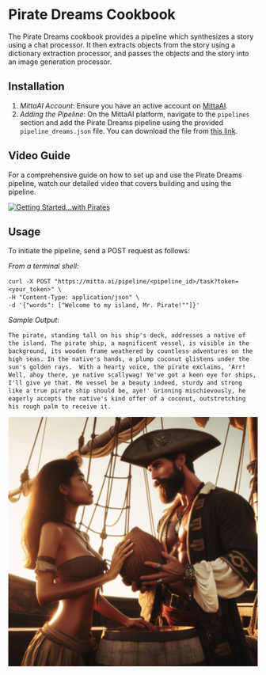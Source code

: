 # Pirate Dreams Cookbook
The Pirate Dreams cookbook provides a pipeline which synthesizes a story using a chat processor. It then extracts objects from the story using a dictionary extraction processor, and passes the objects and the story into an image generation processor.

 ## Installation
 1. *MittaAI Account*: Ensure you have an active account on [MittaAI](https://mitta.ai).
 2. *Adding the Pipeline*: On the MittaAI platform, navigate to the `pipelines` section and add the Pirate Dreams pipeline using the provided `pipeline_dreams.json` file. You can download the file from [this link](https://github.com/MittaAI/mitta-community/blob/main/cookbooks/piratedreams/pipeline_dreams.json?raw=true).

 ## Video Guide
 For a comprehensive guide on how to set up and use the Pirate Dreams pipeline, watch our detailed video that covers building and using the pipeline.

 [![Getting Started...with Pirates](https://img.youtube.com/vi/CuALke2rQbQ/0.jpg)](https://www.youtube.com/watch?v=CuALke2rQbQ)

 ## Usage
 To initiate the pipeline, send a POST request as follows:

*From a terminal shell*:
 ```
 curl -X POST "https://mitta.ai/pipeline/<pipeline_id>/task?token=<your_token>" \
-H "Content-Type: application/json" \
-d '{"words": ["Welcome to my island, Mr. Pirate!""]}'
```

*Sample Output*:
```
The pirate, standing tall on his ship's deck, addresses a native of the island. The pirate ship, a magnificent vessel, is visible in the background, its wooden frame weathered by countless adventures on the high seas. In the native's hands, a plump coconut glistens under the sun's golden rays.  With a hearty voice, the pirate exclaims, 'Arr! Well, ahoy there, ye native scallywag! Ye've got a keen eye for ships, I'll give ye that. Me vessel be a beauty indeed, sturdy and strong like a true pirate ship should be, aye!' Grinning mischievously, he eagerly accepts the native's kind offer of a coconut, outstretching his rough palm to receive it.
```

![Dreams](https://github.com/MittaAI/mitta-community/blob/main/cookbooks/piratedreams/05mjRjlgp8I2g9xE.png?raw=true)
